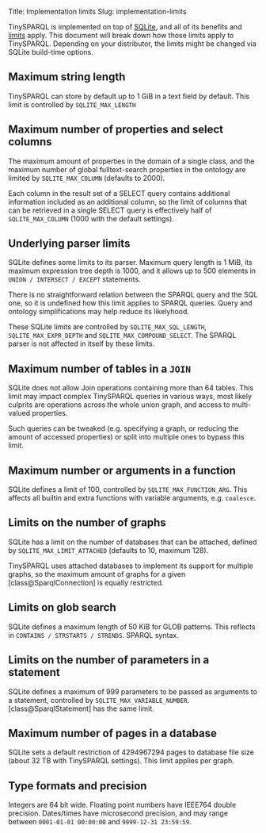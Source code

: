 Title: Implementation limits
Slug: implementation-limits

TinySPARQL is implemented on top of [SQLite](https://sqlite.org), and all of its
benefits and [limits](https://sqlite.org/limits.html) apply. This
document will break down how those limits apply to TinySPARQL. Depending on
your distributor, the limits might be changed via SQLite build-time
options.

## Maximum string length

TinySPARQL can store by default up to 1 GiB in a text field by default. This
limit is controlled by `SQLITE_MAX_LENGTH`

## Maximum number of properties and select columns

The maximum amount of properties in the domain of a single class, and
the maximum number of global fulltext-search properties in the ontology
are limited by `SQLITE_MAX_COLUMN` (defaults to 2000).

Each column in the result set of a SELECT query contains additional
information included as an additional column, so the limit of columns
that can be retrieved in a single SELECT query is effectively half
of `SQLITE_MAX_COLUMN` (1000 with the default settings).

## Underlying parser limits

SQLite defines some limits to its parser. Maximum query length is 1 MiB,
its maximum expression tree depth is 1000, and it allows up to 500
elements in `UNION / INTERSECT / EXCEPT` statements.

There is no straightforward relation between the SPARQL query and the
SQL one, so it is undefined how this limit applies to SPARQL queries.
Query and ontology simplifications may help reduce its likelyhood.

These SQLite limits are controlled by
`SQLITE_MAX_SQL_LENGTH`, `SQLITE_MAX_EXPR_DEPTH` and
`SQLITE_MAX_COMPOUND_SELECT`. The SPARQL parser
is not affected in itself by these limits.

## Maximum number of tables in a `JOIN`

SQLite does not allow Join operations containing more than 64 tables.
This limit may impact complex TinySPARQL queries in various ways, most
likely culprits are operations across the whole union graph, and
access to multi-valued properties.

Such queries can be tweaked (e.g. specifying a graph, or reducing
the amount of accessed properties) or split into multiple ones to
bypass this limit.

## Maximum number or arguments in a function

SQLite defines a limit of 100, controlled by `SQLITE_MAX_FUNCTION_ARG`.
This affects all builtin and extra functions with variable arguments,
e.g. `coalesce`.

## Limits on the number of graphs

SQLite has a limit on the number of databases that can be attached,
defined by `SQLITE_MAX_LIMIT_ATTACHED` (defaults to 10, maximum 128).

TinySPARQL uses attached databases to implement its support for multiple
graphs, so the maximum amount of graphs for a given [class@SparqlConnection]
is equally restricted.

## Limits on glob search

SQLite defines a maximum length of 50 KiB for GLOB patterns. This
reflects in `CONTAINS / STRSTARTS / STRENDS`.
SPARQL syntax.

## Limits on the number of parameters in a statement

SQLite defines a maximum of 999 parameters to be passed as arguments
to a statement, controlled by `SQLITE_MAX_VARIABLE_NUMBER`.
[class@SparqlStatement] has the same limit.

## Maximum number of pages in a database

SQLite sets a default restriction of 4294967294 pages to
database file size (about 32 TB with TinySPARQL settings). This limit
applies per graph.

## Type formats and precision

Integers are 64 bit wide. Floating point numbers have IEEE764
double precision. Dates/times have microsecond precision, and may
range between `0001-01-01 00:00:00` and `9999-12-31 23:59:59`.
